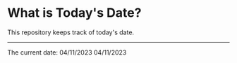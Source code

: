 # What is Today's Date?
This repository keeps track of today's date.
* * *

The current date:
 04/11/2023 
 04/11/2023 
